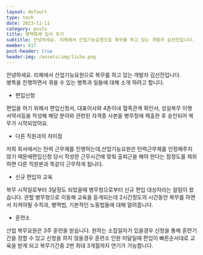 ```yaml
---
layout: default
type: tech
date: 2023-11-11
category: posts
title: 병역특례 입사 후기
subtitle: 안녕하세요. 리체에서 산업기능요원으로 복무를 하고 있는 개발자 김선진입니다. 병특을 진행하면서 겪을 수 있는 병특과 일들에 대해 소개 하려고 합니다.
member: 817
post-header: true
header-img: /assets/img/liche.png
---
```


안녕하세요. 리체에서 산업기능요원으로 복무를 하고 있는 개발자 김선진입니다.<br/>
병특을 진행하면서 겪을 수 있는 병특과 일들에 대해 소개 하려고 합니다.

- 편입신청

편입을 하기 위해서 편입신청서, 대표이사와 4촌이내 혈족관계 확인서, 성실복무 이행 서약서등을 작성해 해당 분야와 관련된 자격증 사본을 병무청에 제출한 후 승인되어 복무가 시작되었어요.

- 다른 직원과의 차이점

저희 회사에서는 탄력 근무제를 진행하는데,산업기능요원은 탄력근무제를 인정해주지 않기 때문에편입신청 당시 작성한 근무시간에 맞춰 출퇴근을 해야 한다는 점정도를 제외하면 다른 직원분과 똑같이 근무하게 됩니다.

- 신규 편입자 교육

복무 시작일로부터 3달정도 되었을때 병무청으로부터 신규 편입 대상자라는 알림이 왔습니다.
관할 병무청으로 이동해 교육을 듣게되는데 2시간정도의 시간동안 복무를 하면서 지켜야될 수칙과, 병역법, 기본적인 노동법들에 대해 알려줍니다.

- 훈련소

산업 복무요원은 3주 훈련을 받습니다. 원하는 소집일자가 있을경우 신청을 통해 훈련기간을 정할 수 있고 신청을 하지 않을경우 훈련소 인원 미달일때 편입이 빠른순서대로 교육을 받게 되고 복무기간중 2번 최대 3개월까지 연기가 가능합니다.
